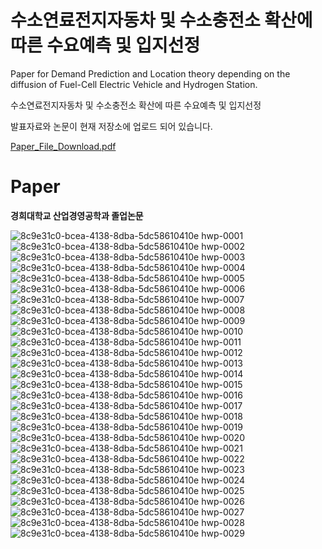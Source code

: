 # 수소연료전지자동차 및 수소충전소 확산에 따른 수요예측 및 입지선정

Paper for
Demand Prediction and Location theory depending on the diffusion of Fuel-Cell Electric Vehicle and Hydrogen Station.


수소연료전지자동차 및 수소충전소 확산에 따른 수요예측 및 입지선정

발표자료와 논문이 현재 저장소에 업로드 되어 있습니다.

[Paper_File_Download.pdf](https://github.com/junnei/Paper_Hydro/files/4215330/File_Download.pdf)



# Paper

<b>경희대학교 산업경영공학과 졸업논문</b>

![8c9e31c0-bcea-4138-8dba-5dc58610410e hwp-0001](https://user-images.githubusercontent.com/41983244/74676458-73385680-51f9-11ea-9aef-48b396b97968.png)
![8c9e31c0-bcea-4138-8dba-5dc58610410e hwp-0002](https://user-images.githubusercontent.com/41983244/74676461-75021a00-51f9-11ea-927f-7760fa1082c1.png)
![8c9e31c0-bcea-4138-8dba-5dc58610410e hwp-0003](https://user-images.githubusercontent.com/41983244/74676463-76334700-51f9-11ea-8aa4-c02379d3ab9a.png)
![8c9e31c0-bcea-4138-8dba-5dc58610410e hwp-0004](https://user-images.githubusercontent.com/41983244/74676467-76cbdd80-51f9-11ea-8465-b924b4834de0.png)
![8c9e31c0-bcea-4138-8dba-5dc58610410e hwp-0005](https://user-images.githubusercontent.com/41983244/74676469-77647400-51f9-11ea-935f-d4d7a8cc8d8e.png)
![8c9e31c0-bcea-4138-8dba-5dc58610410e hwp-0006](https://user-images.githubusercontent.com/41983244/74676470-77647400-51f9-11ea-80c7-472d7661603d.png)
![8c9e31c0-bcea-4138-8dba-5dc58610410e hwp-0007](https://user-images.githubusercontent.com/41983244/74676472-77fd0a80-51f9-11ea-8b7a-6d82c759dd3c.png)
![8c9e31c0-bcea-4138-8dba-5dc58610410e hwp-0008](https://user-images.githubusercontent.com/41983244/74676474-7895a100-51f9-11ea-9178-a9f5e9b672a1.png)
![8c9e31c0-bcea-4138-8dba-5dc58610410e hwp-0009](https://user-images.githubusercontent.com/41983244/74676476-792e3780-51f9-11ea-8947-4a211ce6db89.png)
![8c9e31c0-bcea-4138-8dba-5dc58610410e hwp-0010](https://user-images.githubusercontent.com/41983244/74676478-792e3780-51f9-11ea-943a-07e8b9425bc0.png)
![8c9e31c0-bcea-4138-8dba-5dc58610410e hwp-0011](https://user-images.githubusercontent.com/41983244/74676479-79c6ce00-51f9-11ea-8d4d-154d54eb0be5.png)
![8c9e31c0-bcea-4138-8dba-5dc58610410e hwp-0012](https://user-images.githubusercontent.com/41983244/74676480-7a5f6480-51f9-11ea-9147-629698ce9476.png)
![8c9e31c0-bcea-4138-8dba-5dc58610410e hwp-0013](https://user-images.githubusercontent.com/41983244/74676481-7a5f6480-51f9-11ea-8cd3-dfb4bf18c14e.png)
![8c9e31c0-bcea-4138-8dba-5dc58610410e hwp-0014](https://user-images.githubusercontent.com/41983244/74676482-7af7fb00-51f9-11ea-86aa-ba8e127dfc25.png)
![8c9e31c0-bcea-4138-8dba-5dc58610410e hwp-0015](https://user-images.githubusercontent.com/41983244/74676483-7b909180-51f9-11ea-8e93-26346b4c7c30.png)
![8c9e31c0-bcea-4138-8dba-5dc58610410e hwp-0016](https://user-images.githubusercontent.com/41983244/74676484-7b909180-51f9-11ea-826c-d34985fc30ef.png)
![8c9e31c0-bcea-4138-8dba-5dc58610410e hwp-0017](https://user-images.githubusercontent.com/41983244/74676486-7c292800-51f9-11ea-8964-2ac17ef798f6.png)
![8c9e31c0-bcea-4138-8dba-5dc58610410e hwp-0018](https://user-images.githubusercontent.com/41983244/74676488-7cc1be80-51f9-11ea-8cb7-2c98978a661a.png)
![8c9e31c0-bcea-4138-8dba-5dc58610410e hwp-0019](https://user-images.githubusercontent.com/41983244/74676489-7d5a5500-51f9-11ea-8f02-7506ef51d6fc.png)
![8c9e31c0-bcea-4138-8dba-5dc58610410e hwp-0020](https://user-images.githubusercontent.com/41983244/74676491-7d5a5500-51f9-11ea-8682-32f799f03b2e.png)
![8c9e31c0-bcea-4138-8dba-5dc58610410e hwp-0021](https://user-images.githubusercontent.com/41983244/74676493-7e8b8200-51f9-11ea-9d84-491d8981b4f1.png)
![8c9e31c0-bcea-4138-8dba-5dc58610410e hwp-0022](https://user-images.githubusercontent.com/41983244/74676497-7e8b8200-51f9-11ea-8b68-7d98d4122219.png)
![8c9e31c0-bcea-4138-8dba-5dc58610410e hwp-0023](https://user-images.githubusercontent.com/41983244/74676499-7f241880-51f9-11ea-9746-523c995d0978.png)
![8c9e31c0-bcea-4138-8dba-5dc58610410e hwp-0024](https://user-images.githubusercontent.com/41983244/74676501-7fbcaf00-51f9-11ea-8bc6-4e54857d3cc1.png)
![8c9e31c0-bcea-4138-8dba-5dc58610410e hwp-0025](https://user-images.githubusercontent.com/41983244/74676502-7fbcaf00-51f9-11ea-99a2-137eaae110e4.png)
![8c9e31c0-bcea-4138-8dba-5dc58610410e hwp-0026](https://user-images.githubusercontent.com/41983244/74676505-80554580-51f9-11ea-9279-aaa33ad8603e.png)
![8c9e31c0-bcea-4138-8dba-5dc58610410e hwp-0027](https://user-images.githubusercontent.com/41983244/74676509-80eddc00-51f9-11ea-9c34-a955cabd103e.png)
![8c9e31c0-bcea-4138-8dba-5dc58610410e hwp-0028](https://user-images.githubusercontent.com/41983244/74676511-81867280-51f9-11ea-8bd8-a012c72dbf78.png)
![8c9e31c0-bcea-4138-8dba-5dc58610410e hwp-0029](https://user-images.githubusercontent.com/41983244/74676512-81867280-51f9-11ea-99bb-81dad0e33cb7.png)


